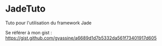 # JadeTuto
Tuto pour l'utilisation du framework Jade

Se référer à mon gist : https://gist.github.com/gyassine/a6689d1d7b5332da561f73401917d605
